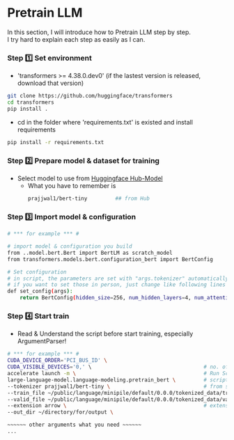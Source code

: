 # Pretrain LLM
In this section, I will introduce how to Pretrain LLM step by step.\
I try hard to explain each step as easily as I can.

### Step 1️⃣ Set environment
  - 'transformers >= 4.38.0.dev0' (if the lastest version is released, download that version)
  ```bash
  git clone https://github.com/huggingface/transformers
  cd transformers
  pip install .
  ```
  - cd in the folder where 'requirements.txt' is existed and install requirements
  ```bash
  pip install -r requirements.txt
  ```
### Step 2️⃣ Prepare model & dataset for training
  - Select model to use from [Huggingface Hub-Model](https://huggingface.co/models)
    - What you have to remember is
      ```bash
      prajjwal1/bert-tiny         ## from Hub
      ```
### Step 3️⃣ Import model & configuration
```bash
# *** for example *** #

# import model & configuration you build
from ..model.bert.Bert import BertLM as scratch_model
from transformers.models.bert.configuration_bert import BertConfig

# Set configuration 
# in script, the parameters are set with "args.tokenizer" automatically
# if you want to set those in person, just change like following lines
def set_config(args):
    return BertConfig(hidden_size=256, num_hidden_layers=4, num_attention_heads=4, attention_probs_dropout_prob=args.drop_prob)
```

### Step 4️⃣ Start train
- Read & Understand the script before start training, especially ArgumentParser!
```bash
# *** for example *** #
CUDA_DEVICE_ORDER='PCI_BUS_ID' \
CUDA_VISIBLE_DEVICES='0,' \                                    # no. of GPU to use
accelerate launch -m \                                         # Run Script as Module 
large-language-model.language-modeling.pretrain_bert \         # script for run
--tokenizer prajjwal1/bert-tiny \                              # from step 2️⃣
--train_file ~/public/language/minipile/default/0.0.0/tokenized_data/train \
--valid_file ~/public/language/minipile/default/0.0.0/tokenized_data/validation \
--extension arrow \                                            # extension of data files
--out_dir ~/directory/for/output \

~~~~~~ other arguments what you need ~~~~~~
...                         
```
